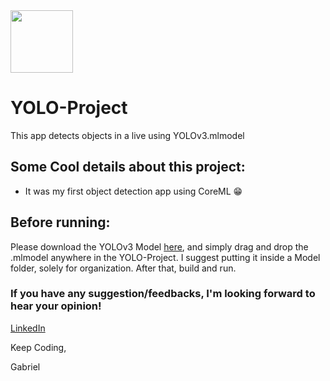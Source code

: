 <img src="https://imgur.com/zuvfPRT" width="100" height="100" float="right">

# YOLO-Project
This app detects objects in a live using YOLOv3.mlmodel

## Some Cool details about this project:
- It was my first object detection app using CoreML 😁

## Before running:
Please download the YOLOv3 Model [here](https://docs-assets.developer.apple.com/coreml/models/Image/ObjectDetection/YOLOv3/YOLOv3.mlmodel), and simply drag and drop the .mlmodel anywhere in the YOLO-Project. I suggest putting it inside a Model folder, solely for organization. After that, build and run.

### If you have any suggestion/feedbacks, I'm looking forward to hear your opinion!

[LinkedIn](https://docs-assets.developer.apple.com/coreml/models/Image/ObjectDetection/YOLOv3/YOLOv3.mlmodel)

Keep Coding,

Gabriel
